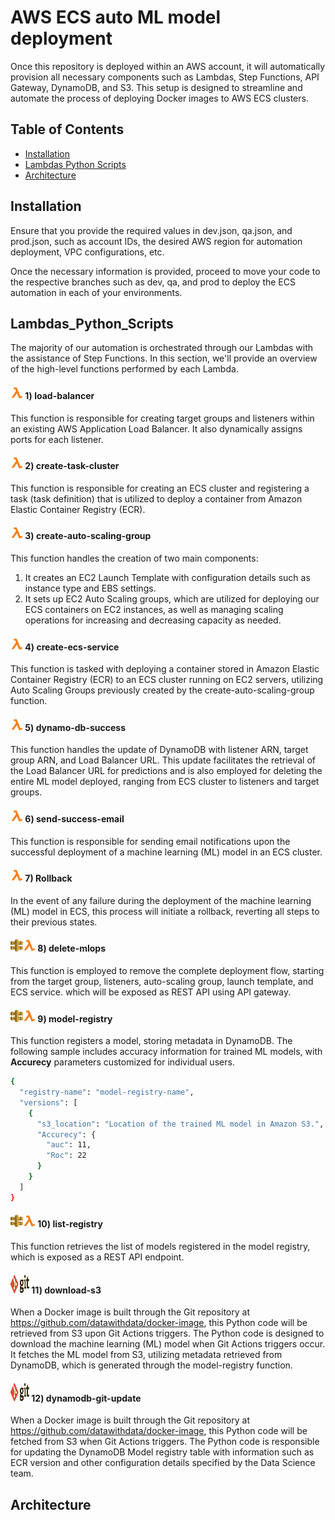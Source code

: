 # AWS ECS auto ML model deployment

Once this repository is deployed within an AWS account, it will automatically provision all necessary components such as Lambdas, Step Functions, API Gateway, DynamoDB, and S3. This setup is designed to streamline and automate the process of deploying Docker images to AWS ECS clusters.

## Table of Contents

- [Installation](#installation)
- [Lambdas Python Scripts](#Lambdas_Python_Scripts)
- [Architecture](#Architecture)

## Installation

Ensure that you provide the required values in dev.json, qa.json, and prod.json, such as account IDs, the desired AWS region for automation deployment, VPC configurations, etc.

Once the necessary information is provided, proceed to move your code to the respective branches such as dev, qa, and prod to deploy the ECS automation in each of your environments.

## Lambdas_Python_Scripts

The majority of our automation is orchestrated through our Lambdas with the assistance of Step Functions. In this section, we'll provide an overview of the high-level functions performed by each Lambda.

  #### <img src="https://github.com/datawithdata/mlops-deployment-ecs/blob/main/logos/lambda.png" width="20" height="20"> **1) load-balancer** 
  
  This function is responsible for creating target groups and listeners within an existing AWS Application Load Balancer. It also dynamically assigns ports for each listener.
  #### <img src="https://github.com/datawithdata/mlops-deployment-ecs/blob/main/logos/lambda.png" width="20" height="20"> **2) create-task-cluster** 
  
  This function is responsible for creating an ECS cluster and registering a task (task definition) that is utilized to deploy a container from Amazon Elastic Container Registry (ECR).
  
  #### <img src="https://github.com/datawithdata/mlops-deployment-ecs/blob/main/logos/lambda.png" width="20" height="20"> **3) create-auto-scaling-group** 
  
  This function handles the creation of two main components:
  
  1) It creates an EC2 Launch Template with configuration details such as instance type and EBS settings.
  2) It sets up EC2 Auto Scaling groups, which are utilized for deploying our ECS containers on EC2 instances, as well as managing scaling operations for increasing and decreasing capacity as needed.
  
  #### <img src="https://github.com/datawithdata/mlops-deployment-ecs/blob/main/logos/lambda.png" width="20" height="20"> **4) create-ecs-service** 
  
  This function is tasked with deploying a container stored in Amazon Elastic Container Registry (ECR) to an ECS cluster running on EC2 servers, utilizing Auto Scaling Groups previously created by the create-auto-scaling-group function.

  #### <img src="https://github.com/datawithdata/mlops-deployment-ecs/blob/main/logos/lambda.png" width="20" height="20"> **5) dynamo-db-success** 
  
This function handles the update of DynamoDB with listener ARN, target group ARN, and Load Balancer URL. This update facilitates the retrieval of the Load Balancer URL for predictions and is also employed for deleting the entire ML model deployed, ranging from ECS cluster to listeners and target groups.

  #### <img src="https://github.com/datawithdata/mlops-deployment-ecs/blob/main/logos/lambda.png" width="20" height="20"> **6) send-success-email** 
  
This function is responsible for sending email notifications upon the successful deployment of a machine learning (ML) model in an ECS cluster.

#### <img src="https://github.com/datawithdata/mlops-deployment-ecs/blob/main/logos/lambda.png" width="20" height="20"> **7) Rollback** 
  
In the event of any failure during the deployment of the machine learning (ML) model in ECS, this process will initiate a rollback, reverting all steps to their previous states.

#### <img src="https://github.com/datawithdata/mlops-deployment-ecs/blob/main/logos/apigateway.png" width="20" height="20"><img src="https://github.com/datawithdata/mlops-deployment-ecs/blob/main/logos/lambda.png" width="20" height="20"> **8) delete-mlops** 
  
This function is employed to remove the complete deployment flow, starting from the target group, listeners, auto-scaling group, launch template, and ECS service.
which will be exposed as REST API using API gateway. 

#### <img src="https://github.com/datawithdata/mlops-deployment-ecs/blob/main/logos/apigateway.png" width="20" height="20"><img src="https://github.com/datawithdata/mlops-deployment-ecs/blob/main/logos/lambda.png" width="20" height="20"> **9) model-registry** 
  
This function registers a model, storing metadata in DynamoDB. The following sample includes accuracy information for trained ML models, with **Accurecy** parameters customized for individual users.


```bash
{
  "registry-name": "model-registry-name",
  "versions": [
    {
      "s3_location": "Location of the trained ML model in Amazon S3.",
      "Accurecy": { 
        "auc": 11,
        "Roc": 22
      }
    }
  ]
}
```


#### <img src="https://github.com/datawithdata/mlops-deployment-ecs/blob/main/logos/apigateway.png" width="20" height="20"><img src="https://github.com/datawithdata/mlops-deployment-ecs/blob/main/logos/lambda.png" width="20" height="20"> **10) list-registry** 
  
This function retrieves the list of models registered in the model registry, which is exposed as a REST API endpoint.

#### <img src="https://github.com/datawithdata/mlops-deployment-ecs/blob/main/logos/git-actions.png" width="30" height="30"> **11) download-s3** 
  
When a Docker image is built through the Git repository at https://github.com/datawithdata/docker-image, this Python code will be retrieved from S3 upon Git Actions triggers. The Python code is designed to download the machine learning (ML) model when Git Actions triggers occur. It fetches the ML model from S3, utilizing metadata retrieved from DynamoDB, which is generated through the model-registry function. 

#### <img src="https://github.com/datawithdata/mlops-deployment-ecs/blob/main/logos/git-actions.png" width="30" height="30"> **12) dynamodb-git-update** 
  
When a Docker image is built through the Git repository at https://github.com/datawithdata/docker-image, this Python code will be fetched from S3 when Git Actions triggers. The Python code is responsible for updating the DynamoDB Model registry table with information such as ECR version and other configuration details specified by the Data Science team.

## Architecture
